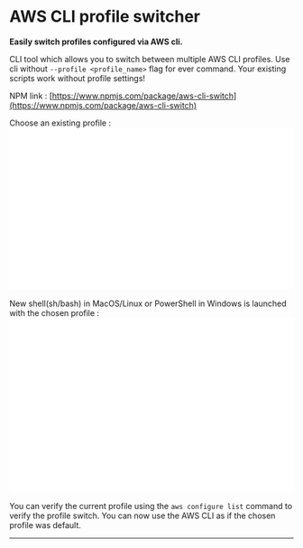 # AWS CLI profile switcher

**Easily switch profiles configured via AWS cli.**

CLI tool which allows you to switch between multiple AWS CLI profiles.
Use cli without `--profile <profile_name>` flag for ever command. Your existing scripts work without profile settings!

NPM link : [https://www.npmjs.com/package/aws-cli-switch](https://www.npmjs.com/package/aws-cli-switch)

Choose an existing profile :
<br>
![CLI Tool Image](imgs/cli-img-1.svg "CLI Tool Image")

New shell(sh/bash) in MacOS/Linux or PowerShell in Windows is launched with the chosen profile :
<br>
![CLI Tool Image](imgs/cli-img-2.svg "CLI Tool Image")

You can verify the current profile using the `aws configure list` command to verify the profile switch.
You can now use the AWS CLI as if the chosen profile was default.

---
